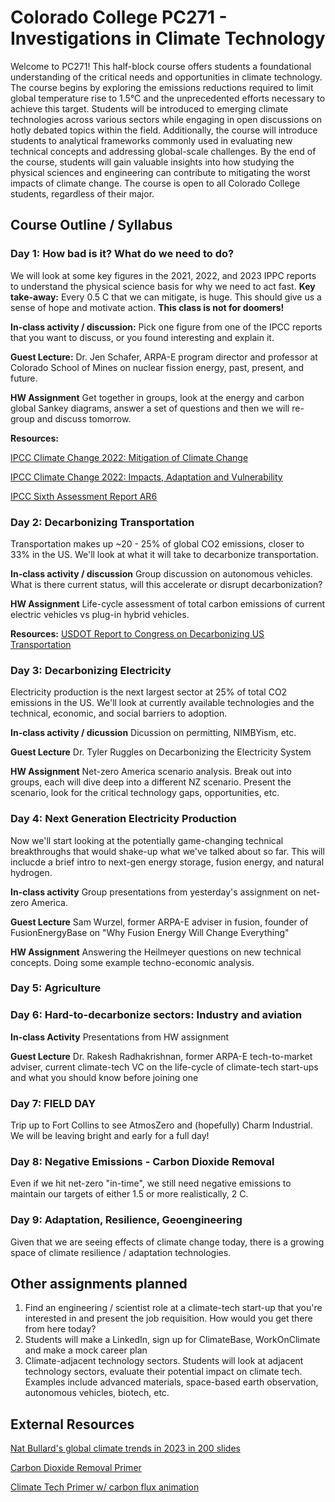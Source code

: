 # Colorado College PC271 - Investigations in Climate Technology
Welcome to PC271! This half-block course offers students a foundational understanding of the critical needs and opportunities in climate technology. The course begins by exploring the emissions reductions required to limit global temperature rise to 1.5°C and the unprecedented efforts necessary to achieve this target. Students will be introduced to emerging climate technologies across various sectors while engaging in open discussions on hotly debated topics within the field. Additionally, the course will introduce students to analytical frameworks commonly used in evaluating new technical concepts and addressing global-scale challenges. By the end of the course, students will gain valuable insights into how studying the physical sciences and engineering can contribute to mitigating the worst impacts of climate change. The course is open to all Colorado College students, regardless of their major.

## Course Outline / Syllabus
### Day 1: How bad is it? What do we need to do?

We will look at some key figures in the 2021, 2022, and 2023 IPPC reports to understand the physical science basis for why we need to act fast.
**Key take-away:** Every 0.5 C that we can mitigate, is huge. This should give us a sense of hope and motivate action. **This class is not for doomers!**

**In-class activity / discussion:** Pick one figure from one of the IPCC reports that you want to discuss, or you found interesting and explain it.

**Guest Lecture:** Dr. Jen Schafer, ARPA-E program director and professor at Colorado School of Mines on nuclear fission energy, past, present, and future.

**HW Assignment** Get together in groups, look at the energy and carbon global Sankey diagrams, answer a set of questions and then we will re-group and discuss tomorrow.

**Resources:**

[IPCC Climate Change 2022: Mitigation of Climate Change](https://www.ipcc.ch/report/ar6/wg3/)

[IPCC Climate Change 2022: Impacts, Adaptation and Vulnerability](https://www.ipcc.ch/report/ar6/wg2/)

[IPCC Sixth Assessment Report AR6](https://www.ipcc.ch/report/ar6/wg1/chapter/technical-summary/)

### Day 2: Decarbonizing Transportation
Transportation makes up ~20 - 25% of global CO2 emissions, closer to 33% in the US. We'll look at what it will take to decarbonize transportation.

**In-class activity / discussion** Group discussion on autonomous vehicles. What is there current status, will this accelerate or disrupt decarbonization?

**HW Assignment** Life-cycle assessment of total carbon emissions of current electric vehicles vs plug-in hybrid vehicles. 

**Resources:**
[USDOT Report to Congress on Decarbonizing US Transportation](https://www.transportation.gov/sites/dot.gov/files/2024-07/DOT%20Report%20to%20Congress%20Decarbonizing%20US%20Transportation%20072924%20final.pdf)

### Day 3: Decarbonizing Electricity
Electricity production is the next largest sector at 25% of total CO2 emissions in the US. We'll look at currently available technologies and the technical, economic, and social barriers to adoption. 

**In-class activity / dicussion** Dicussion on permitting, NIMBYism, etc.

**Guest Lecture** Dr. Tyler Ruggles on Decarbonizing the Electricity System

**HW Assignment** Net-zero America scenario analysis. Break out into groups, each will dive deep into a different NZ scenario. Present the scenario, look for the critical technology gaps, opportunities, etc.

### Day 4: Next Generation Electricity Production
Now we'll start looking at the potentially game-changing technical breakthroughs that would shake-up what we've talked about so far. This will inclucde a brief intro to next-gen energy storage, fusion energy, and natural hydrogen.

**In-class activity** Group presentations from yesterday's assignment on net-zero America.

**Guest Lecture** Sam Wurzel, former ARPA-E adviser in fusion, founder of FusionEnergyBase on "Why Fusion Energy Will Change Everything"

**HW Assignment** Answering the Heilmeyer questions on new technical concepts. Doing some example techno-economic analysis.

### Day 5: Agriculture


### Day 6: Hard-to-decarbonize sectors: Industry and aviation

**In-class Activity** Presentations from HW assignment

**Guest Lecture** Dr. Rakesh Radhakrishnan, former ARPA-E tech-to-market adviser, current climate-tech VC on the life-cycle of climate-tech start-ups and what you should know before joining one


### Day 7: FIELD DAY
Trip up to Fort Collins to see AtmosZero and (hopefully) Charm Industrial. We will be leaving bright and early for a full day!

### Day 8: Negative Emissions - Carbon Dioxide Removal
Even if we hit net-zero "in-time", we still need negative emissions to maintain our targets of either 1.5 or more realistically, 2 C.

### Day 9: Adaptation, Resilience, Geoengineering
Given that we are seeing effects of climate change today, there is a growing space of climate resilience / adaptation technologies.

## Other assignments planned
1. Find an engineering / scientist role at a climate-tech start-up that you're interested in and present the job requisition. How would you get there from here today?
2. Students will make a LinkedIn, sign up for ClimateBase, WorkOnClimate and make a mock career plan
3. Climate-adjacent technology sectors. Students will look at adjacent technology sectors, evaluate their potential impact on climate tech. Examples include advanced materials, space-based earth observation, autonomous vehicles, biotech, etc.

## External Resources
[Nat Bullard's global climate trends in 2023 in 200 slides](https://www.nathanielbullard.com/presentations])

[Carbon Dioxide Removal Primer](https://cdrprimer.org/)

[Climate Tech Primer w/ carbon flux animation](https://www.climatetechnologyprimer.com/section_1/1.2)

